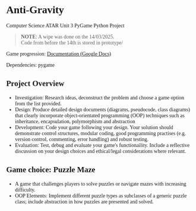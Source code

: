<span style="font-family:'consolas';">

# Anti-Gravity
Computer Science ATAR Unit 3 PyGame Python Project

> **NOTE**: A wipe was done on the 14/03/2025.\
Code from before the 14th is stored in prototype/

Game progression: [Documentation (Google Docs)](https://docs.google.com/document/d/1YgxO29jv7kmoHWKECIMXgPgSoPKQm0y9mQzlj-sPr10/edit?usp=sharing)

Dependencies: pygame

## **Project Overview**
- Investigation: Research ideas, deconstruct the problem and choose a game option from the list provided.
- Design: Produce detailed design documents (diagrams, pseudocode, class diagrams) that clearly incorporate object-orientated programming (OOP) techniques such as inheritance, encapsulation, polymorphism and abstraction
- Development: Code your game following your design. Your solution should demonstrate control structures, modular coding, good programming practises (e.g. version control, commenting, error handling) and robust testing.
- Evaluation: Test, debug and evaluate your game's functionaility. Include a reflective discussion on your design choices and ethical/legal considerations where relevant.

## **Game choice: Puzzle Maze**
- A game that challenges players to solve puzzles or navigate mazes with increasing difficulty.
- OOP Elements: Implement different puzzle types as subclasses of a generic puzzle class; include abstraction in how puzzles are presented and solved.

</span>
